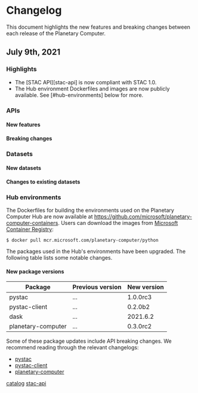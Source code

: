 # Changelog

This document highlights the new features and breaking changes between each release of the Planetary Computer.

## July 9th, 2021

### Highlights

* The [STAC API][stac-api] is now compliant with STAC 1.0. 
* The Hub environment Dockerfiles and images are now publicly available. See [#hub-environments] below for more.

### APIs

#### New features

#### Breaking changes

### Datasets

#### New datasets

#### Changes to existing datasets

### Hub environments

The Dockerfiles for building the environments used on the Planetary Computer Hub are now available at <https://github.com/microsoft/planetary-computer-containers>. Users can download the images from [Microsoft Container Registry](https://github.com/microsoft/ContainerRegistry):

```
$ docker pull mcr.microsoft.com/planetary-computer/python
```

The packages used in the Hub's environments have been upgraded. The following table lists some notable changes.

#### New package versions

Package            | Previous version | New version
------------------ | ---------------- | -----------
pystac             | ...              | 1.0.0rc3
pystac-client      | ...              | 0.2.0b2
dask               | ...              | 2021.6.2
planetary-computer | ...              | 0.3.0rc2

Some of these package updates include API breaking changes. We recommend reading through the relevant changelogs:

* [pystac](https://github.com/stac-utils/pystac/blob/main/CHANGELOG.md)
* [pystac-client](https://github.com/stac-utils/pystac-client/blob/main/CHANGELOG.md)
* [planetary-computer](https://github.com/microsoft/planetary-computer-sdk-for-python/blob/main/CHANGELOG.md)

[catalog](https://planetarycomputer.microsoft.com/catalog)
[stac-api](https://planetarycomputer.microsoft.com/api/stac/v1)